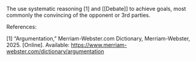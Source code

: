 
The use systematic reasoning [1] and [[Debate]] to achieve goals, most commonly the convincing of the opponent or 3rd parties.


References:

[1] “Argumentation,” Merriam-Webster.com Dictionary, Merriam-Webster, 2025. [Online]. Available: https://www.merriam-webster.com/dictionary/argumentation